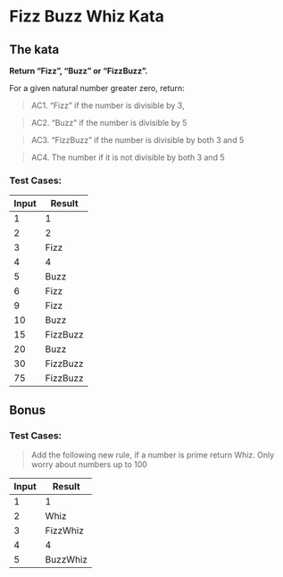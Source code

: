 # Fizz Buzz Whiz Kata

## The kata
**Return “Fizz”, “Buzz” or “FizzBuzz”.**

For a given natural number greater zero, return:
>AC1. “Fizz” if the number is divisible by 3,

>AC2. “Buzz” if the number is divisible by 5

>AC3. “FizzBuzz” if the number is divisible by both 3 and 5

>AC4. The number if it is not divisible by both 3 and 5

### **Test Cases:**

| Input  | Result   |
|  ----  | -------  |
|   1    | 1        |
|   2    | 2        |
|   3    | Fizz     |
|   4    | 4        |
|   5    | Buzz     |
|   6    | Fizz     |
|   9    | Fizz     |
|   10   | Buzz     |
|   15   | FizzBuzz |
|   20   | Buzz     |
|   30   | FizzBuzz |
|   75   | FizzBuzz |

## Bonus
### **Test Cases:**

>Add the following new rule, if a number is prime return Whiz. Only worry about numbers up to 100

| Input  | Result   |
|  ----  | -------  |
|   1    | 1        |
|   2    | Whiz     |
|   3    | FizzWhiz |
|   4    | 4        |
|   5    | BuzzWhiz |